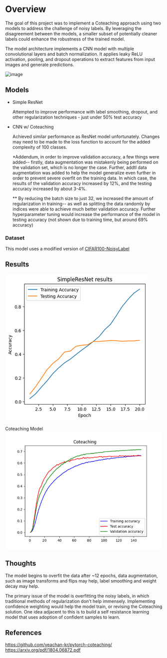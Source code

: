 # Overview

The goal of this project was to implement a Coteaching approach using two models to address the challenge of noisy labels. By leveraging the disagreement between the models, a smaller subset of potentially cleaner labels could enhance the robustness of the trained model. 

The model architecture implements a CNN model with multiple convolutional layers and batch normalization. It applies leaky ReLU activation, pooling, and dropout operations to extract features from input images and generate predictions.

![image](https://github.com/icexorb/yonseicv/assets/102640559/205b863a-1ef5-4447-a775-8c533bbf0e07)

## Models
- Simple ResNet

  Attempted to improve performance with label smoothing, dropout, and other regularization techniques - just under 50% test accuracy
- CNN w/ Coteaching

  Achieved similar performance as ResNet model unfortunately. Changes may need to be made to the loss function to account for the added complexity of 100 classes.

  *Addendum, in order to improve validation accuracy, a few things were added-- firstly, data augmentation was mistakenly being performed on the validation set, which is no longer the case. Further, addtl data augmentation was added to help the model generalize even further in order to prevent severe overfit on the training data. In which case, the results of the validation accuracy increased by 12%, and the testing accuracy increased by about 3-4%. 

  ** By reducing the batch size to just 32, we increased the amount of regularization in training-- as well as splitting the data randomly by indices were able to achieve much better validation accuracy. Further hyperparameter tuning would increase the performance of the model in testing accuracy (not shown due to training time, but around 69% accuracy)
  
### Dataset

This model uses a modified version of [CIFAR100-NoisyLabel](https://www.kaggle.com/c/cifar100-image-classification-with-noisy-labels/data)


## Results
![Alt text](/RESNETcurve.png "ResNet results")

Coteaching Model
![Alt text](/results/l_curve_lr1e-05_tau0.4_warmups50_gradual80_epochs150_batch64_2023-09-02_11-37-05.png "Final results 2")


## Thoughts 

The model begins to overfit the data after ~12 epochs, data augmentation, such as image transforms and flips may help, label smoothing and weight decay may help.

The primary issue of the model is overfitting the noisy labels, in which traditional methods of regularization don't help immensely. Implementing confidence weighting would help the model train, or revising the Coteaching solution. One idea adjacent to this is to build a self resistance learning model that uses adoption of confident samples to learn.

## References
https://github.com/yeachan-kr/pytorch-coteaching/
https://arxiv.org/pdf/1804.06872.pdf
